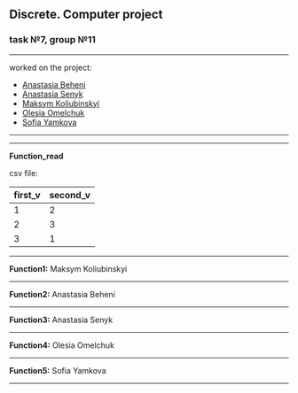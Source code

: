 ## Discrete. Computer project
### task №7, group №11
___
worked on the project:
* [Anastasia Beheni](#func2)
* [Anastasia Senyk](#func3)
* [Maksym Koliubinskyi](#func1)
* [Olesia Omelchuk](#func4)
* [Sofia Yamkova](#func5)
 ___

 ---
 __Function_read__

csv file:

|first_v |second_v |
|--- |--- |
1 | 2
2 | 3
3 | 1

---
__Function1:__ Maksym Koliubinskyi
<a id="func1"></a>

---
__Function2:__ Anastasia Beheni
<a id="func2"></a>

---
__Function3:__ Anastasia Senyk
<a id="func3"></a>

---
__Function4:__ Olesia Omelchuk
<a id="func4"></a>

---
__Function5:__ Sofia Yamkova
<a id="func5"></a>

---

